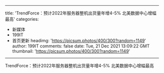 
---
title: 'TrendForce：预计2022年服务器整机出货量年增4-5% 北美数据中心增幅最高'
categories: 
 - 新媒体
 - 199IT
 - 首页更新
headimg: 'https://picsum.photos/400/300?random=1149'
author: 199IT
comments: false
date: Tue, 21 Dec 2021 13:09:22 GMT
thumbnail: 'https://picsum.photos/400/300?random=1149'
---

<div>   
TrendForce：预计2022年服务器整机出货量年增4-5% 北美数据中心增幅最高  
</div>
            